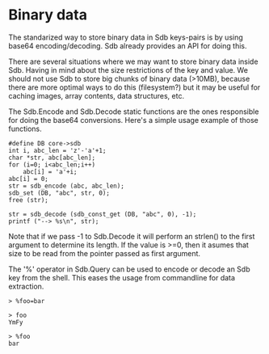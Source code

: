 Binary data
===========

The standarized way to store binary data in Sdb keys-pairs is by using base64 encoding/decoding. Sdb already provides an API for doing this.

There are several situations where we may want to store binary data inside Sdb. Having in mind about the size restrictions of the key and value. We should not use Sdb to store big chunks of binary data (>10MB), because there are more optimal ways to do this (filesystem?) but it may be useful for caching images, array contents, data structures, etc.

The Sdb.Encode and Sdb.Decode static functions are the ones responsible for doing the base64 conversions. Here's a simple usage example of those functions.

	#define DB core->sdb
	int i, abc_len = 'z'-'a'+1;
	char *str, abc[abc_len];
	for (i=0; i<abc_len;i++)
		abc[i] = 'a'+i;
	abc[i] = 0;
	str = sdb_encode (abc, abc_len);
	sdb_set (DB, "abc", str, 0);
	free (str);

	str = sdb_decode (sdb_const_get (DB, "abc", 0), -1);
	printf ("--> %s\n", str);

Note that if we pass -1 to Sdb.Decode it will perform an strlen() to the first argument to determine its length. If the value is >=0, then it asumes that size to be read from the pointer passed as first argument.


The '%' operator in Sdb.Query can be used to encode or decode an Sdb key from the shell. This eases the usage from commandline for data extraction.

	> %foo=bar

	> foo
	YmFy

	> %foo
	bar
